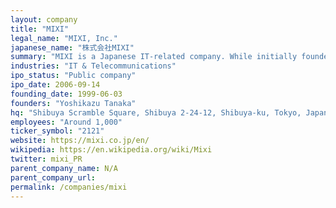 ```yaml
---
layout: company
title: "MIXI"
legal_name: "MIXI, Inc."
japanese_name: "株式会社MIXI"
summary: "MIXI is a Japanese IT-related company. While initially founded as a company operating the social networking service mixi, in the fiscal year 2020, the company's digital entertainment business, including 'Monster Strike' (nicknamed Monsto), accounted for more than 80% of its revenue."
industries: "IT & Telecommunications"
ipo_status: "Public company"
ipo_date: 2006-09-14
founding_date: 1999-06-03
founders: "Yoshikazu Tanaka"
hq: "Shibuya Scramble Square, Shibuya 2-24-12, Shibuya-ku, Tokyo, Japan"
employees: "Around 1,000"
ticker_symbol: "2121"
website: https://mixi.co.jp/en/
wikipedia: https://en.wikipedia.org/wiki/Mixi
twitter: mixi_PR
parent_company_name: N/A
parent_company_url: 
permalink: /companies/mixi
---
```

